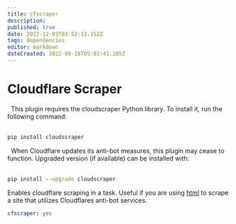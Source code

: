 ```yaml
---
title: cfscraper
description: 
published: true
date: 2022-12-03T03:52:13.152Z
tags: dependencies
editor: markdown
dateCreated: 2022-09-18T05:02:41.285Z
---
```


# Cloudflare Scraper

<div class="alert alert-info" role="alert">
  <span class="glyphicon glyphicon glyphicon-download-alt"></span>
  &nbsp;
This plugin requires the cloudscraper Python library. To install it, run the following command:
<br/><br/>

```cmd
pip install cloudscraper
```

  <span class="glyphicon glyphicon glyphicon glyphicon glyphicon-info-sign"></span>
  &nbsp;
When Cloudflare updates its anti-bot measures, this plugin may cease to function. Upgraded version (if available) can be installed with:
<br/><br/>

```cmd
pip install --upgrade cloudscraper
```
</div>

Enables cloudflare scraping in a task. Useful if you are using [html](/Plugins/html) to scrape a site that utilizes Cloudflares anti-bot services.

```yaml
cfscraper: yes
```

